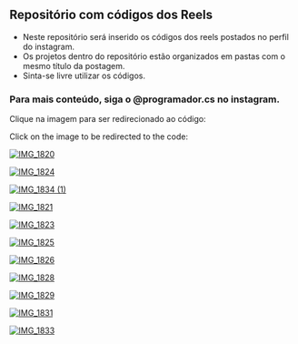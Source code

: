 ## Repositório com códigos dos Reels

- Neste repositório será inserido os códigos dos reels postados no perfil do instagram.
- Os projetos dentro do repositório estão organizados em pastas com o mesmo título da postagem.
- Sinta-se livre utilizar os códigos.

### Para mais conteúdo, siga o @programador.cs no instagram.

Clique na imagem para ser redirecionado ao código:

Click on the image to be redirected to the code:

[![IMG_1820](https://user-images.githubusercontent.com/28737079/178617830-67ae662f-1607-4e72-b349-f62bd7a2f243.PNG)](https://github.com/Cassianosch/programador.cs-reels/tree/master/card-stranger-things)

[![IMG_1824](https://user-images.githubusercontent.com/28737079/178618812-5bebee1a-7753-4bbd-852c-8ff6835b8d5a.PNG)](https://github.com/Cassianosch/programador.cs-reels/tree/master/logo-stranger-things)

[![IMG_1834 (1)](https://user-images.githubusercontent.com/28737079/178620754-3a66cbee-368b-4495-bb9d-7140276a9201.png)](https://github.com/Cassianosch/programador.cs-reels/tree/master/slider-produtos-simplesx)

[![IMG_1821](https://user-images.githubusercontent.com/28737079/178618497-4b5aa23e-f101-455b-9ff8-3ca47675c1a9.PNG)](https://github.com/Cassianosch/programador.cs-reels/tree/master/botao-borda-linear)

[![IMG_1823](https://user-images.githubusercontent.com/28737079/178618627-f133a537-a78b-4c9d-b726-e9bd64672dd7.PNG)](https://github.com/Cassianosch/programador.cs-reels/tree/master/cards-efeito-vento)

[![IMG_1825](https://user-images.githubusercontent.com/28737079/178618920-85d18275-eb21-438d-8074-5ae986288d40.PNG)](https://github.com/Cassianosch/programador.cs-reels/tree/master/search-com-html-puro)

[![IMG_1826](https://user-images.githubusercontent.com/28737079/178619074-a568b0c1-3386-4df9-b122-81309a508910.PNG)](https://github.com/Cassianosch/programador.cs-reels/tree/master/color-background-text)

[![IMG_1828](https://user-images.githubusercontent.com/28737079/178619283-47331c8b-98ee-4b67-b0b6-8909208d8df0.PNG)]()

[![IMG_1829](https://user-images.githubusercontent.com/28737079/178619449-e4376201-52cd-40e5-95b1-82e97a0dd00b.PNG)](https://github.com/Cassianosch/programador.cs-reels/tree/master/efeito-pulsante)

[![IMG_1831](https://user-images.githubusercontent.com/28737079/178619603-4f597f22-b87f-4fb1-a746-f077c30ca2e8.PNG)](https://github.com/Cassianosch/programador.cs-reels/tree/master/button-com-loader)

[![IMG_1833](https://user-images.githubusercontent.com/28737079/178619781-972e0e5e-2256-4e78-ae0c-8cfd3f1da610.PNG)](https://github.com/Cassianosch/programador.cs-reels/tree/master/cards-estilo-twitter)
